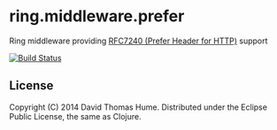 # ring.middleware.prefer

Ring middleware providing
[RFC7240 (Prefer Header for HTTP)](http://tools.ietf.org/html/rfc7240) support

[![Build Status](https://travis-ci.org/dthume/ring.middleware.prefer.svg?branch=master)](https://travis-ci.org/dthume/ring.middleware.prefer)

## License

Copyright (C) 2014 David Thomas Hume.
Distributed under the Eclipse Public License, the same as Clojure.